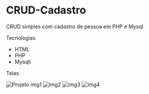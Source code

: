 # CRUD-Cadastro
CRUD simples com cadastro de pessoa em PHP e Mysql

Tecnologias

- HTML
- PHP
- Mysqli


Telas

![Projeto img1](https://user-images.githubusercontent.com/116731609/221436127-3b4c6396-fde8-4763-9a48-7d98d5c27dd1.png)
![img2](https://user-images.githubusercontent.com/116731609/221436140-9a024d2b-c063-413f-a421-86f2abc29ec0.png)
![img3](https://user-images.githubusercontent.com/116731609/221436153-5748c23d-c25e-47e0-8fcd-38752d61c925.png)
![img4](https://user-images.githubusercontent.com/116731609/221436157-65e7737f-d0c3-470d-a6d7-e4e892f3aee6.png)
